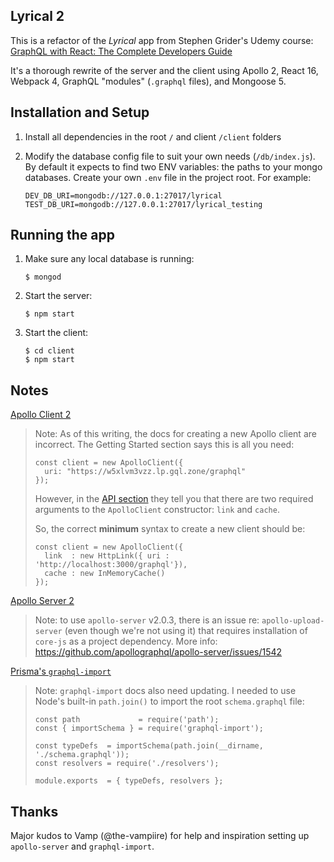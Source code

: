 ## Lyrical 2

This is a refactor of the _Lyrical_ app from Stephen Grider's Udemy course: [GraphQL with React: The Complete Developers Guide](https://www.udemy.com/graphql-with-react-course/)

It's a thorough rewrite of the server and the client using Apollo 2, React 16, Webpack 4, GraphQL "modules" (`.graphql` files), and Mongoose 5.

## Installation and Setup

1) Install all dependencies in the root `/` and client `/client` folders

2) Modify the database config file to suit your own needs (`/db/index.js`). By default it expects to find two ENV variables: the paths to your mongo databases. Create your own `.env` file in the project root. For example:

    ```
    DEV_DB_URI=mongodb://127.0.0.1:27017/lyrical
    TEST_DB_URI=mongodb://127.0.0.1:27017/lyrical_testing
    ```

## Running the app

1) Make sure any local database is running:
    ```
    $ mongod
    ```
2) Start the server:
    ```
    $ npm start
    ```
3) Start the client:
    ```
    $ cd client
    $ npm start
    ```

## Notes

[Apollo Client 2](https://www.apollographql.com/docs/react/essentials/get-started.html)

>Note: As of this writing, the docs for creating a new Apollo client are incorrect. The Getting Started section says this is all you need:
> ```
> const client = new ApolloClient({
>   uri: "https://w5xlvm3vzz.lp.gql.zone/graphql"
> });
> ```
> However, in the [API section](https://www.apollographql.com/docs/react/api/apollo-client.html) they tell you that there are two required arguments to the `ApolloClient` constructor: `link` and `cache`.
>
> So, the correct **minimum** syntax to create a new client should be:
> ```
> const client = new ApolloClient({
>   link  : new HttpLink({ uri : 'http://localhost:3000/graphql'}),
>   cache : new InMemoryCache()
> });
> ```

[Apollo Server 2](https://www.apollographql.com/docs/apollo-server/getting-started.html)

>Note: to use `apollo-server` v2.0.3, there is an issue re: `apollo-upload-server` (even though we're not using it) that requires installation of `core-js` as a project dependency. More info:
> https://github.com/apollographql/apollo-server/issues/1542

[Prisma's `graphql-import`](https://oss.prisma.io/content/graphql-import/overview)

>Note: `graphql-import` docs also need updating. I needed to use Node's built-in `path.join()` to import the root `schema.graphql` file:
>```
>const path             = require('path');
>const { importSchema } = require('graphql-import');
>
>const typeDefs  = importSchema(path.join(__dirname, './schema.graphql'));
>const resolvers = require('./resolvers');
>
>module.exports  = { typeDefs, resolvers };
>```
>

## Thanks

Major kudos to Vamp (@the-vampiire) for help and inspiration setting up `apollo-server` and `graphql-import`.